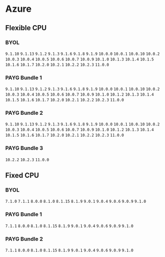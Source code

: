 
# Azure

## Flexible CPU

### BYOL
`9.1.10` `9.1.13` `9.1.2` `9.1.3` `9.1.6` `9.1.8` `9.1.9` `10.0.0` `10.0.1` `10.0.10` `10.0.2` `10.0.3` `10.0.4` `10.0.5` `10.0.6` `10.0.7` `10.0.9` `10.1.0` `10.1.3` `10.1.4` `10.1.5` `10.1.6` `10.1.7` `10.2.0` `10.2.1` `10.2.2` `10.2.3` `11.0.0` 
### PAYG Bundle 1
`9.1.10` `9.1.13` `9.1.2` `9.1.3` `9.1.6` `9.1.8` `9.1.9` `10.0.0` `10.0.1` `10.0.10` `10.0.2` `10.0.3` `10.0.4` `10.0.5` `10.0.6` `10.0.7` `10.0.9` `10.1.0` `10.1.2` `10.1.3` `10.1.4` `10.1.5` `10.1.6` `10.1.7` `10.2.0` `10.2.1` `10.2.2` `10.2.3` `11.0.0` 
### PAYG Bundle 2
`9.1.10` `9.1.13` `9.1.2` `9.1.3` `9.1.6` `9.1.8` `9.1.9` `10.0.0` `10.0.1` `10.0.10` `10.0.2` `10.0.3` `10.0.4` `10.0.5` `10.0.6` `10.0.7` `10.0.9` `10.1.0` `10.1.2` `10.1.3` `10.1.4` `10.1.5` `10.1.6` `10.1.7` `10.2.0` `10.2.1` `10.2.2` `10.2.3` `11.0.0` 
### PAYG Bundle 3
`10.2.2` `10.2.3` `11.0.0` 
## Fixed CPU

### BYOL
`7.1.0` `7.1.1` `8.0.0` `8.1.0` `8.1.15` `8.1.9` `9.0.1` `9.0.4` `9.0.6` `9.0.9` `9.1.0` 
### PAYG Bundle 1
`7.1.1` `8.0.0` `8.1.0` `8.1.15` `8.1.9` `9.0.1` `9.0.4` `9.0.6` `9.0.9` `9.1.0` 
### PAYG Bundle 2
`7.1.1` `8.0.0` `8.1.0` `8.1.15` `8.1.9` `9.0.1` `9.0.4` `9.0.6` `9.0.9` `9.1.0` 

